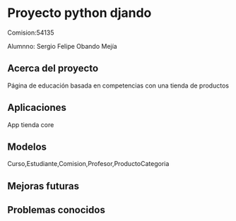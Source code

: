 # Proyecto python djando

Comision:54135

Alumnno: Sergio Felipe Obando Mejía

## Acerca del proyecto
Página de educación basada en competencias con una tienda de productos

## Aplicaciones
App
tienda
core
## Modelos
Curso,Estudiante,Comision,Profesor,ProductoCategoria

## Mejoras futuras

## Problemas conocidos
